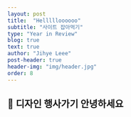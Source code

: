 ```yaml
---
layout: post
title:  "Hellllloooooo"
subtitle: "사이트 잡아먹기"
type: "Year in Review"
blog: true
text: true
author: "Jihye Leee"
post-header: true
header-img: "img/header.jpg"
order: 8
---
```



## 👀 디자인 행사가기 안녕하세요